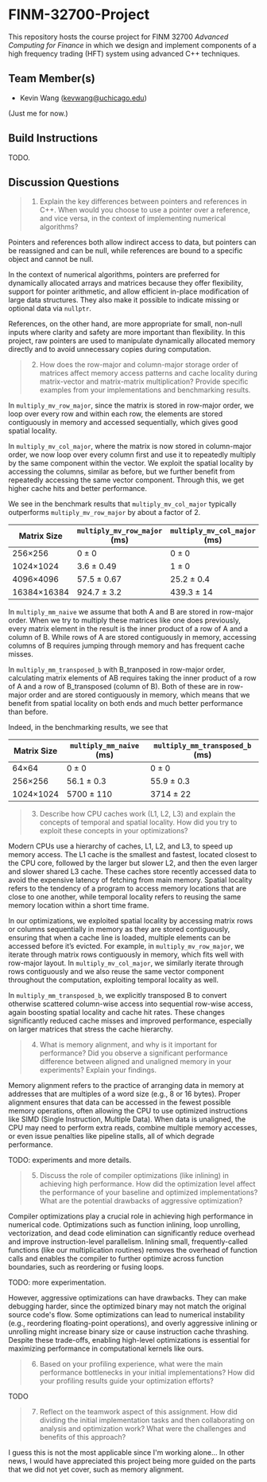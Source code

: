 # FINM-32700-Project

This repository hosts the course project for FINM 32700 *Advanced Computing for Finance* in which we design and implement components of a high frequency trading (HFT) system using advanced C++ techniques.

## Team Member(s)

- Kevin Wang (<kevwang@uchicago.edu>)

(Just me for now.)

## Build Instructions

TODO.

## Discussion Questions

> 1. Explain the key differences between pointers and references in C++. When would you choose to use a pointer over a reference, and vice versa, in the context of implementing numerical algorithms?

Pointers and references both allow indirect access to data, but pointers can be reassigned and can be null, while references are bound to a specific object and cannot be null.

In the context of numerical algorithms, pointers are preferred for dynamically allocated arrays and matrices because they offer flexibility, support for pointer arithmetic, and allow efficient in-place modification of large data structures. They also make it possible to indicate missing or optional data via `nullptr`.

References, on the other hand, are more appropriate for small, non-null inputs where clarity and safety are more important than flexibility. In this project, raw pointers are used to manipulate dynamically allocated memory directly and to avoid unnecessary copies during computation.

> 2. How does the row-major and column-major storage order of matrices affect memory access patterns and cache locality during matrix-vector and matrix-matrix multiplication? Provide specific examples from your implementations and benchmarking results.

In `multiply_mv_row_major`, since the matrix is stored in row-major order, we loop over every row and within each row, the elements are stored contiguously in memory and accessed sequentially, which gives good spatial locality.

In `multiply_mv_col_major`, where the matrix is now stored in column-major order, we now loop over every column first and use it to repeatedly multiply by the same component within the vector. We exploit the spatial locality by accessing the columns, similar as before, but we further benefit from repeatedly accessing the same vector component. Through this, we get higher cache hits and better performance.

We see in the benchmark results that `multiply_mv_col_major` typically outperforms `multiply_mv_row_major` by about a factor of 2.

| Matrix Size | `multiply_mv_row_major` (ms) | `multiply_mv_col_major` (ms) |
| ----------- | ---------------------------- | ---------------------------- |
| 256×256     | 0 ± 0                        | 0 ± 0                        |
| 1024×1024   | 3.6 ± 0.49                   | 1 ± 0                        |
| 4096×4096   | 57.5 ± 0.67                  | 25.2 ± 0.4                   |
| 16384×16384 | 924.7 ± 3.2                  | 439.3 ± 14                   |

In `multiply_mm_naive` we assume that both A and B are stored in row-major order. When we try to multiply these matrices like one does previously, every matrix element in the result is the inner product of a row of A and a column of B. While rows of A are stored contiguously in memory, accessing columns of B requires jumping through memory and has frequent cache misses.

In `multiply_mm_transposed_b` with B_tranposed in row-major order, calculating matrix elements of AB requires taking the inner product of a row of A and a row of B_transposed (column of B). Both of these are in row-major order and are stored contiguously in memory, which means that we benefit from spatial locality on both ends and much better performance than before.

Indeed, in the benchmarking results, we see that

| Matrix Size | `multiply_mm_naive` (ms) | `multiply_mm_transposed_b` (ms) |
| ----------- | ------------------------ | ------------------------------- |
| 64×64       | 0 ± 0                    | 0 ± 0                           |
| 256×256     | 56.1 ± 0.3               | 55.9 ± 0.3                      |
| 1024×1024   | 5700 ± 110               | 3714 ± 22                       |

> 3. Describe how CPU caches work (L1, L2, L3) and explain the concepts of temporal and spatial locality. How did you try to exploit these concepts in your optimizations?

Modern CPUs use a hierarchy of caches, L1, L2, and L3, to speed up memory access. The L1 cache is the smallest and fastest, located closest to the CPU core, followed by the larger but slower L2, and then the even larger and slower shared L3 cache. These caches store recently accessed data to avoid the expensive latency of fetching from main memory. Spatial locality refers to the tendency of a program to access memory locations that are close to one another, while temporal locality refers to reusing the same memory location within a short time frame.

In our optimizations, we exploited spatial locality by accessing matrix rows or columns sequentially in memory as they are stored contiguously, ensuring that when a cache line is loaded, multiple elements can be accessed before it’s evicted. For example, in `multiply_mv_row_major`, we iterate through matrix rows contiguously in memory, which fits well with row-major layout. In `multiply_mv_col_major`, we similarly iterate through rows contiguously and we also reuse the same vector component throughout the computation, exploiting temporal locality as well.

In `multiply_mm_transposed_b`, we explicitly transposed B to convert otherwise scattered column-wise access into sequential row-wise access, again boosting spatial locality and cache hit rates. These changes significantly reduced cache misses and improved performance, especially on larger matrices that stress the cache hierarchy.

> 4. What is memory alignment, and why is it important for performance? Did you observe a significant performance difference between aligned and unaligned memory in your experiments? Explain your findings.

Memory alignment refers to the practice of arranging data in memory at addresses that are multiples of a word size (e.g., 8 or 16 bytes). Proper alignment ensures that data can be accessed in the fewest possible memory operations, often allowing the CPU to use optimized instructions like SIMD (Single Instruction, Multiple Data). When data is unaligned, the CPU may need to perform extra reads, combine multiple memory accesses, or even issue penalties like pipeline stalls, all of which degrade performance.

TODO: experiments and more details.

> 5. Discuss the role of compiler optimizations (like inlining) in achieving high performance. How did the optimization level affect the performance of your baseline and optimized implementations? What are the potential drawbacks of aggressive optimization?

Compiler optimizations play a crucial role in achieving high performance in numerical code. Optimizations such as function inlining, loop unrolling, vectorization, and dead code elimination can significantly reduce overhead and improve instruction-level parallelism. Inlining small, frequently-called functions (like our multiplication routines) removes the overhead of function calls and enables the compiler to further optimize across function boundaries, such as reordering or fusing loops.

TODO: more experimentation.

However, aggressive optimizations can have drawbacks. They can make debugging harder, since the optimized binary may not match the original source code's flow. Some optimizations can lead to numerical instability (e.g., reordering floating-point operations), and overly aggressive inlining or unrolling might increase binary size or cause instruction cache thrashing. Despite these trade-offs, enabling high-level optimizations is essential for maximizing performance in computational kernels like ours.

> 6. Based on your profiling experience, what were the main performance bottlenecks in your initial implementations? How did your profiling results guide your optimization efforts?

TODO

> 7. Reflect on the teamwork aspect of this assignment. How did dividing the initial implementation tasks and then collaborating on analysis and optimization work? What were the challenges and benefits of this approach?

I guess this is not the most applicable since I'm working alone... In other news, I would have appreciated this project being more guided on the parts that we did not yet cover, such as memory alignment. 
